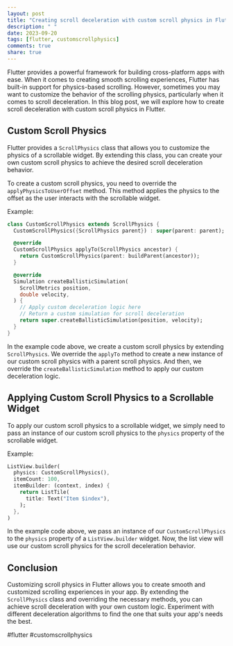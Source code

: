 ```yaml
---
layout: post
title: "Creating scroll deceleration with custom scroll physics in Flutter"
description: " "
date: 2023-09-20
tags: [flutter, customscrollphysics]
comments: true
share: true
---
```


Flutter provides a powerful framework for building cross-platform apps with ease. When it comes to creating smooth scrolling experiences, Flutter has built-in support for physics-based scrolling. However, sometimes you may want to customize the behavior of the scrolling physics, particularly when it comes to scroll deceleration. In this blog post, we will explore how to create scroll deceleration with custom scroll physics in Flutter.

## Custom Scroll Physics

Flutter provides a `ScrollPhysics` class that allows you to customize the physics of a scrollable widget. By extending this class, you can create your own custom scroll physics to achieve the desired scroll deceleration behavior.

To create a custom scroll physics, you need to override the `applyPhysicsToUserOffset` method. This method applies the physics to the offset as the user interacts with the scrollable widget.

Example:

```dart
class CustomScrollPhysics extends ScrollPhysics {
  CustomScrollPhysics({ScrollPhysics parent}) : super(parent: parent);

  @override
  CustomScrollPhysics applyTo(ScrollPhysics ancestor) {
    return CustomScrollPhysics(parent: buildParent(ancestor));
  }

  @override
  Simulation createBallisticSimulation(
    ScrollMetrics position,
    double velocity,
  ) {
    // Apply custom deceleration logic here
    // Return a custom simulation for scroll deceleration
    return super.createBallisticSimulation(position, velocity);
  }
}
```

In the example code above, we create a custom scroll physics by extending `ScrollPhysics`. We override the `applyTo` method to create a new instance of our custom scroll physics with a parent scroll physics. And then, we override the `createBallisticSimulation` method to apply our custom deceleration logic.

## Applying Custom Scroll Physics to a Scrollable Widget

To apply our custom scroll physics to a scrollable widget, we simply need to pass an instance of our custom scroll physics to the `physics` property of the scrollable widget.

Example:

```dart
ListView.builder(
  physics: CustomScrollPhysics(),
  itemCount: 100,
  itemBuilder: (context, index) {
    return ListTile(
      title: Text("Item $index"),
    );
  },
)
```

In the example code above, we pass an instance of our `CustomScrollPhysics` to the `physics` property of a `ListView.builder` widget. Now, the list view will use our custom scroll physics for the scroll deceleration behavior.

## Conclusion

Customizing scroll physics in Flutter allows you to create smooth and customized scrolling experiences in your app. By extending the `ScrollPhysics` class and overriding the necessary methods, you can achieve scroll deceleration with your own custom logic. Experiment with different deceleration algorithms to find the one that suits your app's needs the best.

#flutter #customscrollphysics